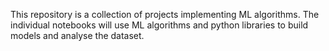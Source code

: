 This repository is a collection of projects implementing ML algorithms.
The individual notebooks will use ML algorithms and python libraries to build models and analyse the dataset.
